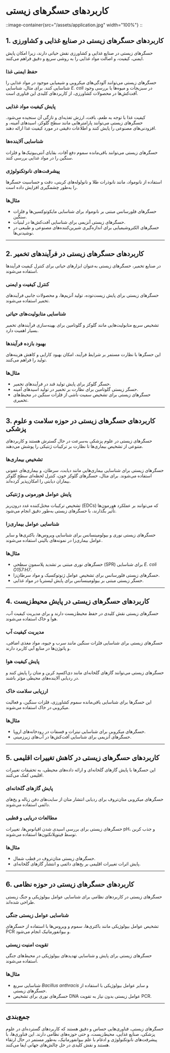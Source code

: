 # کاربردهای حسگرهای زیستی
::image-container{src="/assets/application.jpg"  width="100%"}
::

## 1. کاربردهای حسگرهای زیستی در صنایع غذایی و کشاورزی
حسگرهای زیستی در صنایع غذایی و کشاورزی نقش حیاتی دارند، زیرا امکان پایش ایمنی، کیفیت، و اصالت مواد غذایی را به روشی سریع و دقیق فراهم می‌کنند.  

### حفظ ایمنی غذا  
حسگرهای زیستی می‌توانند آلودگی‌های میکروبی و شیمیایی موجود در مواد غذایی را شناسایی کنند. برای مثال، شناسایی *E. coli* در سبزیجات و میوه‌ها یا بررسی وجود آفت‌کش‌ها در محصولات کشاورزی، از کاربردهای کلیدی این فناوری است.  

### پایش کیفیت مواد غذایی  
کیفیت غذا با توجه به طعم، بافت، ارزش تغذیه‌ای و تازگی آن سنجیده می‌شود. حسگرهای زیستی می‌توانند پارامترهایی مانند سطح گلوکز، اسیدهای آمینه، و افزودنی‌های مصنوعی را پایش کنند و اطلاعات دقیقی در مورد کیفیت غذا ارائه دهند.  

### شناسایی آلاینده‌ها  
حسگرهای زیستی می‌توانند باقی‌مانده سموم دفع آفات، بقایای آنتی‌بیوتیک‌ها و فلزات سنگین را در مواد غذایی بررسی کنند.  

### پیشرفت‌های نانوتکنولوژی  
استفاده از نانومواد، مانند نانوذرات طلا و نانولوله‌های کربنی، دقت و حساسیت حسگرها را به‌طور چشمگیری افزایش داده است.  

### مثال‌ها  
- حسگرهای فلورسانس مبتنی بر نانومواد برای شناسایی مایکوتوکسین‌ها و فلزات سنگین.  
- حسگرهای زیستی آنزیمی برای شناسایی آفت‌کش‌ها در لبنیات.  
- حسگرهای الکتروشیمیایی برای اندازه‌گیری شیرین‌کننده‌های مصنوعی و طبیعی در نوشیدنی‌ها.  

---

## 2. کاربردهای حسگرهای زیستی در فرآیندهای تخمیر
در صنایع تخمیر، حسگرهای زیستی به‌عنوان ابزارهای حیاتی برای کنترل کیفیت فرآیندها استفاده می‌شوند.  

### کنترل کیفیت و ایمنی  
حسگرهای زیستی برای پایش زیست‌توده، تولید آنزیم‌ها، و محصولات جانبی فرآیندهای تخمیر استفاده می‌شوند.  

### شناسایی متابولیت‌های حیاتی  
تشخیص سریع متابولیت‌هایی مانند گلوکز و گلوتامین برای بهینه‌سازی فرآیندهای تخمیر بسیار اهمیت دارد.  

### بهبود بازده فرآیندها  
این حسگرها با نظارت مستمر بر شرایط فرآیند، امکان بهبود کارایی و کاهش هزینه‌های تولید را فراهم می‌کنند.  

### مثال‌ها  
- حسگر گلوکز برای پایش تولید قند در فرآیندهای تخمیر.  
- حسگر زیستی گلوتامین برای نظارت بر تخمیر در تولید اسیدهای آمینه.  
- حسگرهای زیستی برای تشخیص سمیت ناشی از فلزات سنگین در محیط‌های تخمیری.  

---

## 3. کاربردهای حسگرهای زیستی در حوزه سلامت و علوم پزشکی
حسگرهای زیستی در علوم پزشکی به‌سرعت در حال گسترش هستند و کاربردهای متنوعی از تشخیص بیماری‌ها تا نظارت بر ترکیبات ژنتیکی را پوشش می‌دهند.  

### تشخیص بیماری‌ها  
حسگرهای زیستی برای شناسایی بیماری‌هایی مانند دیابت، سرطان، و بیماری‌های عفونی استفاده می‌شوند. برای مثال، حسگرهای گلوکز خون، کنترل لحظه‌ای سطح گلوکز بیماران دیابتی را امکان‌پذیر کرده‌اند.  

### پایش عوامل هورمونی و ژنتیکی  
تشخیص ترکیبات مختل‌کننده غدد درون‌ریز (EDCs) که می‌توانند بر عملکرد هورمون‌ها تأثیر بگذارند، با حسگرهای زیستی به‌طور دقیق انجام می‌شود.  

### شناسایی عوامل بیماری‌زا  
حسگرهای زیستی نوری و بیولومینسانس برای شناسایی ویروس‌ها، باکتری‌ها و سایر عوامل بیماری‌زا در نمونه‌های بالینی استفاده می‌شوند.  

### مثال‌ها  
- حسگرهای نوری مبتنی بر تشدید پلاسمون سطحی (SPR) برای شناسایی *E. coli O157:H7*.  
- حسگرهای زیستی فلورسانس برای تشخیص عوامل ژنوتوکسیک و مواد سرطان‌زا.  
- حسگر زیستی مبتنی بر بیولومینسانس برای پایش لیستریا در مواد غذایی.  

---

## 4. کاربردهای حسگرهای زیستی در پایش محیط‌زیست
حسگرهای زیستی نقش کلیدی در حفظ محیط‌زیست دارند و برای مدیریت کیفیت آب، هوا و خاک استفاده می‌شوند.  

### مدیریت کیفیت آب  
حسگرهای زیستی برای شناسایی فلزات سنگین مانند سرب و جیوه، مواد مغذی اضافی، و پاتوژن‌ها در منابع آبی کاربرد دارند.  

### پایش کیفیت هوا  
حسگرهای زیستی می‌توانند گازهای گلخانه‌ای مانند دی‌اکسید کربن و متان را پایش کنند و در ردیابی آلاینده‌های محیطی مؤثر باشند.  

### ارزیابی سلامت خاک  
این حسگرها برای شناسایی باقی‌مانده سموم کشاورزی، فلزات سنگین، و فعالیت میکروبی در خاک استفاده می‌شوند.  

### مثال‌ها  
- حسگرهای میکروبی برای شناسایی نیترات و فسفات در رودخانه‌های اروپا.  
- حسگرهای آنزیمی برای شناسایی آفت‌کش‌ها در آب‌های زیرزمینی.  

---

## 5. کاربردهای حسگرهای زیستی در کاهش تغییرات اقلیمی
این حسگرها با پایش گازهای گلخانه‌ای و ارائه داده‌های محیطی، به تحقیقات تغییرات اقلیمی کمک می‌کنند.  

### پایش گازهای گلخانه‌ای  
حسگرهای میکروبی متان‌تروف برای ردیابی انتشار متان از سایت‌های دفن زباله و یخ‌های دائمی استفاده می‌شوند.  

### مطالعات دریایی و قطبی  
حسگرهای زیستی برای بررسی اسیدی شدن اقیانوس‌ها، تغییرات pH، و جذب کربن توسط فیتوپلانکتون‌ها استفاده می‌شوند.  

### مثال‌ها  
- حسگرهای زیستی متان‌تروف در قطب شمال.  
- پایش اثرات تغییرات اقلیمی بر یخ‌های دائمی و انتشار گازهای گلخانه‌ای.  

---

## 6. کاربردهای حسگرهای زیستی در حوزه نظامی
حسگرهای زیستی در کاربردهای نظامی برای شناسایی عوامل بیولوژیکی و جنگ زیستی طراحی شده‌اند.  

### شناسایی عوامل زیستی جنگی  
تشخیص عوامل بیولوژیکی مانند باکتری‌ها، سموم و ویروس‌ها با استفاده از حسگرهای PCR و بیوانفورماتیک انجام می‌شود.  

### تقویت امنیت زیستی  
حسگرهای زیستی برای پایش و شناسایی تهدیدهای بیولوژیکی در محیط‌های جنگی استفاده می‌شوند.  

### مثال‌ها  
- شناسایی سریع *Bacillus anthracis* و سایر عوامل بیولوژیکی با استفاده از حسگرهای زیستی.  
- حسگرهای نوری برای تشخیص DNA عوامل زیستی بدون نیاز به تقویت PCR.  

---

## جمع‌بندی
حسگرهای زیستی، فناوری‌هایی حساس و دقیق هستند که کاربردهای گسترده‌ای در علوم پزشکی، صنایع غذایی، محیط‌زیست، و حتی حوزه‌های نظامی دارند. این فناوری‌ها، با پیشرفت‌های نانوتکنولوژی و ادغام با علم بیوانفورماتیک، به‌طور مستمر در حال ارتقاء هستند و نقش کلیدی در حل چالش‌های جهانی ایفا می‌کنند.
